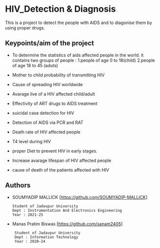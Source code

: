 
# HIV_Detection & Diagnosis

This is a project to detect the people with AIDS and to 
diagonise them by using proper drugs.



## Keypoints/aim of the project 

* To determine the statistics of aids affected people in the world.
it contains two groups of people : 
1.people of age 0 to 18(child)
2.people of age 18 to 45 (aduts)

* Mother to child probability of transmitting HIV

* Cause of spreading HIV worldwide

* Avarage live of a HIV affected child/adult

* Effectivity of ART drugs to AIDS treatment

* suicidal case detection for HIV

* Detection of AIDS via PCR and RAT

* Death rate of HIV affected people

* T4 level during HIV

* proper Diet to prevent HIV in early stages.

* Increase avarage lifespan of HIV affected people

* cause of death of the patients affected with HIV



## Authors

- SOUMYADIP MALLICK [https://github.com/SOUMYADIP-MALLICK]

      Student of Jadavpur University 
      Dept : Instrumentation And Electronics Engineering
      Year : 2021-25

 - Manas Pratim Biswas [https://github.com/sanam2405]

        Student of Jadavpur University 
        Dept : Information Technology
        Year : 2020-24      





